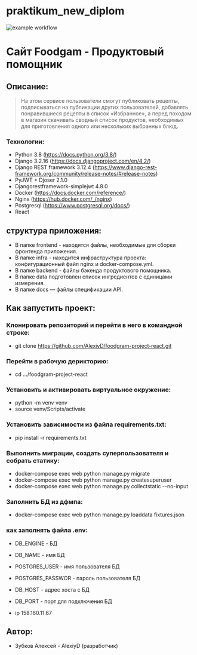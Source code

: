 # praktikum_new_diplom
![example workflow](https://github.com/AlexiyD/foodgram-project-react/actions/workflows/yamdb_workflow.yml/badge.svg)
# Сайт Foodgam - Продуктовый помощник
## Описание:
>На этом сервисе пользователи смогут публиковать рецепты,
>подписываться на публикации других пользователей,
>добавлять понравившиеся рецепты в список «Избранное»,
>а перед походом в магазин скачивать сводный список продуктов,
>необходимых для приготовления одного или нескольких выбранных блюд.

### Технологии:
* Python 3.8 (https://docs.python.org/3.8/)
* Django 3.2.16 (https://docs.djangoproject.com/en/4.2/)
* Django REST framework 3.12.4 (https://www.django-rest-framework.org/community/release-notes/#release-notes)
* PyJWT + Djoser 2.1.0
* Djangorestframework-simplejwt 4.8.0 
* Docker (https://docs.docker.com/reference/)
* Nginx (https://hub.docker.com/_/nginx)
* Postgresql (https://www.postgresql.org/docs/)
* React

## структура приложения:
* В папке frontend - находятся файлы, необходимые для сборки фронтенда приложения.
* В папке infra - находится инфраструктура проекта: конфигурационный файл nginx и docker-compose.yml.
* В папке backend - файлы бэкенда продуктового помощника.
* В папке data подготовлен список ингредиентов с единицами измерения.
* В папке docs — файлы спецификации API.


## Как запустить проект:

### Клонировать репозиторий и перейти в него в командной строке:
* git clone 
https://github.com/AlexiyD/foodgram-project-react.git

### Перейти в рабочую дерикторию:
* cd .../foodgram-project-react

### Установить и активировать виртуальное окружение:
* python -m venv venv
* source venv/Scripts/activate

### Установить зависимости из файла requirements.txt:
* pip install -r requirements.txt

### Выполнить миграции, создать суперпользователя и собрать статику:
* docker-compose exec web python manage.py migrate
* docker-compose exec web python manage.py createsuperuser
* docker-compose exec web python manage.py collectstatic --no-input 

### Заполнить БД из дфмпа:
* docker-compose exec web python manage.py loaddata fixtures.json

### как заполнять файла .env:
* DB_ENGINE - БД 
* DB_NAME - имя БД
* POSTGRES_USER - имя пользователя БД
* POSTGRES_PASSWOR - пароль пользователя БД
* DB_HOST - адрес хоста с БД 
* DB_PORT - порт для подключения БД

* ip 158.160.11.67
## Автор:
* Зубков Алексей - AlexiyD (разработчик)